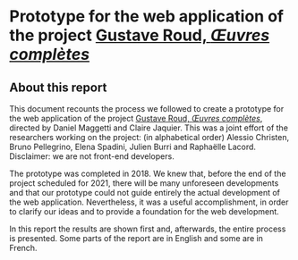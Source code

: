 # Prototype for the web application of the project [Gustave Roud, *Œuvres complètes*](https://www.unil.ch/clsr/home/menuinst/projets-de-recherche/gustave-roud-oeuvres-completes.html)

## About this report
This document recounts the process we followed to create a prototype for the web application of the project [Gustave Roud, *Œuvres
complètes*](https://www.unil.ch/clsr/home/menuinst/projets-de-recherche/gustave-roud-oeuvres-completes.html), directed by Daniel Maggetti and Claire Jaquier. This was a joint effort of the researchers working on the project: (in alphabetical order) Alessio Christen, Bruno Pellegrino, Elena Spadini, Julien Burri and Raphaëlle Lacord. Disclaimer: we are not front-end developers.

The prototype was completed in 2018. We knew that, before the end of the project scheduled for 2021, there will be many unforeseen developments and that our prototype could not guide entirely the actual development of the web application. Nevertheless, it was a useful accomplishment, in order to clarify our ideas and to provide a foundation for the web development.

In this report the results are shown first and, afterwards, the entire process is presented. Some parts of the report are in English and some are in French.

